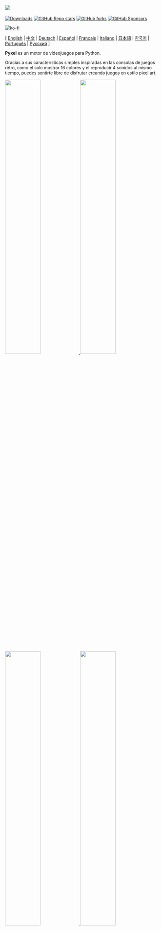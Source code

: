 # <img src="images/pyxel_logo_152x64.png">

[![Downloads](https://static.pepy.tech/personalized-badge/pyxel?period=total&units=international_system&left_color=grey&right_color=blue&left_text=PyPI%20downloads)](https://pypi.org/project/pyxel/)
[![GitHub Repo stars](https://img.shields.io/github/stars/kitao/pyxel?style=social)](https://github.com/kitao/pyxel)
[![GitHub forks](https://img.shields.io/github/forks/kitao/pyxel?style=social)](https://github.com/kitao/pyxel)
[![GitHub Sponsors](https://img.shields.io/github/sponsors/kitao?label=Sponsor%20me&logo=github%20sponsors&style=social)](https://github.com/sponsors/kitao)

[![ko-fi](https://ko-fi.com/img/githubbutton_sm.svg)](https://ko-fi.com/H2H27VDKD)

[ [English](../README.md) | [中文](README.cn.md) | [Deutsch](README.de.md) | [Español](README.es.md) | [Français](README.fr.md) | [Italiano](README.it.md) | [日本語](README.ja.md) | [한국어](README.ko.md) | [Português](README.pt.md) | [Русский](README.ru.md) ]

**Pyxel** es un motor de videojuegos para Python.

Gracias a sus características simples inspiradas en las consolas de juegos retro, como el solo mostrar 16 colores y el reproducir 4 sonidos al mismo tiempo, puedes sentirte libre de disfrutar creando juegos en estilo pixel art.

<a href="../pyxel/examples/01_hello_pyxel.py" target="_blank">
<img src="images/01_hello_pyxel.gif" width="48%">
</a>

<a href="../pyxel/examples/02_jump_game.py" target="_blank">
<img src="images/02_jump_game.gif" width="48%">
</a>

<a href="../pyxel/examples/03_draw_api.py" target="_blank">
<img src="images/03_draw_api.gif" width="48%">
</a>

<a href="../pyxel/examples/04_sound_api.py" target="_blank">
<img src="images/04_sound_api.gif" width="48%">
</a>

<a href="images/image_tilemap_editor.gif" target="_blank">
<img src="images/image_tilemap_editor.gif" width="48%">
</a>

<a href="images/sound_music_editor.gif" target="_blank">
<img src="images/sound_music_editor.gif" width="48%">
</a>

Las especificaciones y API de Pyxel se inspiran en [PICO-8](https://www.lexaloffle.com/pico-8.php) y [TIC-80](https://tic80.com/).

Pyxel es de código abierto y gratuito. ¡Empecemos haciendo un juego retro con Pyxel!

## Características

- Se ejecuta en Windows, Mac(Intel y M1) y Linux
- Programación con Python
- Paleta de 16 colores
- 3 bancos de imágenes de 256x256
- 8 mapas de 256x256
- 4 canales con 64 posibles definiciones de sonido
- 8 músicas que pueden combinar sonidos arbitrarios
- Entrada de teclado, ratón y gamepad.
- Editor de imágenes y sonido

### Paleta de colores

<img src="images/05_color_palette.png">

<img src="images/pyxel_palette.png">

## Como instalarlo

Hay dos tipos de Pyxel, una versión como paquete y una versión independiente.

### Instalar la versión empaquetada

La versión empaquetada de Pyxel utiliza Pyxel como un módulo de extensión de Python.

Es lo recomendado para aquellos que estén familiarizados con el manejo de paquetes en Python mediante el comando `pip` o para los que quieran desarrollar una aplicación completa.

**Windows**

Después de instalar [Python3](https://www.python.org/) (versión 3.7 o superior), ejecute el siguiente comando:

```sh
pip install -U pyxel
```

**Mac**

Después de instalar [Python3](https://www.python.org/) (versión 3.7 o superior), ejecute el siguiente comando:

```sh
pip3 install -U pyxel
```

**Linux**

Después de instalar los paquetes SDL2 (`libsdl2-dev` para Ubuntu), [Python3](https://www.python.org/) (versión 3.7 or superior), y `python3-pip`, ejecute el siguiente comando:

```sh
sudo pip3 install -U pyxel
```

Si los pasos mencionados arriba no funcionan, intente compilarla usted mismo, siguiendo los siguientes comandos después de instalar `cmake` and `rust`:

```sh
git clone https://github.com/kitao/pyxel.git
cd pyxel
make clean all
sudo pip3 install .
```

### Instalar la versión independiente

La versión independiente de Pyxel utiliza Pyxel como una herramienta independiente de Python.

Esta instalación es la recomendada para aquellos que quieran empezar a programar sin tener que preocuparse de los ajustes de Python o para aquellos que quieran jugar a juegos de Pyxel inmediatamente.

**Windows**

Descarga y ejecuta la última versión de (`pyxel-[version]-windows-setup.exe`) desde la [Página de Descargas](https://github.com/kitao/pyxel/releases).

**Mac**

Después de instalar [Homebrew](https://brew.sh/), ejecuta el siguiente comando:

```sh
brew tap kitao/pyxel
brew install pyxel
```

**Linux**

Después de instalar el paquete SDL2, (`libsdl2-dev` para Ubuntu) e instalar [Homebrew](https://brew.sh/), ejecuta los siguientes comandos:

```sh
brew tap kitao/pyxel
brew install pyxel
```
Si los pasos mencionados previamente no funcionan, intenta construir / compilar tú la versión empaquetada.

### Prueba los ejemplos de Pyxel

Después de instalar Pyxel, los ejemplos de Pyxel se copiarán a la carpeta actual con el siguiente comando:

```sh
pyxel copy_examples
```
Los ejemplos serán copiados de la siguiente manera:

- [01_hello_pyxel.py](../pyxel/examples/01_hello_pyxel.py) - Aplicación simple
- [02_jump_game.py](../pyxel/examples/02_jump_game.py) - Juego de plataformas con los archivos de recursos Pyxel
- [03_draw_api.py](../pyxel/examples/03_draw_api.py) - Demostración de la API para dibujar
- [04_sound_api.py](../pyxel/examples/04_sound_api.py) - Demostración de la API de sonidos
- [05_color_palette.py](../pyxel/examples/05_color_palette.py) - Lista de la paleta de colores
- [06_click_game.py](../pyxel/examples/06_click_game.py) - Juego con clics del ratón
- [07_snake.py](../pyxel/examples/07_snake.py) - Juego de serpiente con música de fondo
- [08_triangle_api.py](../pyxel/examples/08_triangle_api.py) - Demostración de dibujo de triángulos con la API
- [09_shooter.py](../pyxel/examples/09_shooter.py) - Juego de nave espacial con transiciones de pantalla
- [10_platformer.py](../pyxel/examples/10_platformer.py) - Juego con desplazamiento lateral con plataformas con mapa
- [11_offscreen.py](../pyxel/examples/11_offscreen.py) - Rendimiento fuera de la pantalla con la clase Image
- [12_perlin_noise.py](../pyxel/examples/12_perlin_noise.py) - Animación del ruido Perlin
- [30SecondsOfDaylight.pyxapp](images/30SecondsOfDaylight.gif) - El primer ganador del Jam de Pyxel, por [Adam](https://twitter.com/helpcomputer0)
- [megaball.pyxapp](images/megaball.gif) - Juego arcade de física de bolas, por [Adam](https://twitter.com/helpcomputer0)

Los ejemplos se pueden ejecutar con el siguiente comando:

```sh
cd pyxel_examples
pyxel run 01_hello_pyxel.py
pyxel play 30SecondsOfDaylight.pyxapp
```

## Como utilizarlo

### Crear una aplicación Pyxel

Tras importar el módulo Pyxel en el código de Python, especifique la dimensión de la ventana con la función `init`, luego, inicie la aplicación con la función `run`.

```python
import pyxel

pyxel.init(160, 120)

def update():
    if pyxel.btnp(pyxel.KEY_Q):
        pyxel.quit()

def draw():
    pyxel.cls(0)
    pyxel.rect(10, 10, 20, 20, 11)

pyxel.run(update, draw)
```

Los argumentos de la función `run` son la función `update` para actualizar cada fotograma y la función `draw` para dibujar la pantalla cuando sea necesario.

En una aplicación, es recomendable envolver el código de pyxel en una clase como la siguiente:

```python
import pyxel

class App:
    def __init__(self):
        pyxel.init(160, 120)
        self.x = 0
        pyxel.run(self.update, self.draw)

    def update(self):
        self.x = (self.x + 1) % pyxel.width

    def draw(self):
        pyxel.cls(0)
        pyxel.rect(self.x, 0, 8, 8, 9)

App()
```

También es posible escribir código simple utilizando la función `show` y la función `flip`, para dibujar gráficos simples y animaciones o la función `show` muestra en pantalla hasta que se pulse la tecla de `Esc`.


```python
import pyxel

pyxel.init(120, 120)
pyxel.cls(1)
pyxel.circb(60, 60, 40, 7)
pyxel.show()
```
La función `flip` actualiza la pantalla una sola vez.

```python
import pyxel

pyxel.init(120, 80)

while True:
    pyxel.cls(3)
    pyxel.rectb(pyxel.frame_count % 160 - 40, 20, 40, 40, 7)
    pyxel.flip()
```

### Corre aplicaciones Pyxel

El código generado puede ser ejecutado con el siguiente comando:

```sh
pyxel run PYTHON_SCRIPT_FILE
```

Para la versión empaquetada, se puede ejecutar como un script normal de Python:

```sh
cd pyxel_examples
python3 PYTHON_SCRIPT_FILE
```

(Para Windows, escriba `python` en vez de `python3`)

### Controles Especiales

Los siguientes controles especiales se pueden utilizar en cualquier aplicación que esté corriendo:

- `Esc`<br>
Salir de la aplicación
- `Alt(Option)+1`<br>
Guardar la captura de pantalla al escritorio
- `Alt(Option)+2`<br>
Restablecer el momento de inicio de la grabación del vídeo de captura de pantalla
- `Alt(Option)+3`<br>
Guarda la captura de video en el escritorio (hasta 10 segundos)
- `Alt(Option)+0`<br>
Activa el monitor de monitorización (fps, el tiempo que tarda en actualizar la pantalla y el tiempo que tarda en dibujar)
- `Alt(Option)+Enter`<br>
Activar el modo de pantalla completa

### Como crear los recursos

El Editor de Pyxel crea imágenes y sonidos que se utilizan en la aplicación de Pyxel.

Se ejecuta con el siguiente comando:

```sh
pyxel edit [PYXEL_RESOURCE_FILE]
```

Si el archivo de recursos de Pyxel existe, el archivo se carga y si no existe, se crea con el nombre especificado.
Si el archivo de recursos es omitido, el nombre de este será `my_resource.pyxres`.

Tras iniciar el Editor de Pyxel, el archivo puede ser cambiado arrastrando y soltando otro archivo de recursos. Si el archivo se arrastra y se tiene pulsada la tecla ``Ctrl(Cmd)``, solo el recurso concreto se cargará (Imagen/Mapa/Sonido/Música) que se está editando actualmente. Esta operación permite combinar multiples archivos de recursos en uno solo.

Dicho archivo de recursos podrá see cargado con la función ``load``.

EL Editor de Pyxel tiene los siguientes modos de edición:

**Editor de imágenes:**

El modo para editar el banco de imágenes.

<img src="doc/images/image_editor.gif">

Arrastrando y soltando un archivo de imagen (png/jpg/gif) en el editor de imágenes, la imagen será cargada en el banco de imágenes seleccionado.

**Editor de mapa / losas:**

El modo para editar el mapa de losas o mapa en el que las imágenes en el banco de imágenes están organizados en un patrón de azulejos o baldosas

<img src="doc/images/tilemap_editor.gif">

**Editor de sonido:**

El modo para editar el sonido.

<img src="doc/images/sound_editor.gif">

**Editor de música:**

El modo para editar música en el que organiza los sonidos del editor de sonidos para poder reproducirlos.

<img src="doc/images/music_editor.gif">

### Otros recursos en la creación de métodos

Las imágenes de Pyxel y el mapa también se pueden crear de las siguientes maneras:

- Crea una imagen de una lista de strings con la función `Image.set` o la función `Tilemap.set`
- Carga un archivo de imagen (png/gif/jpeg) en la paleta de Pyxel con la función `Image.load`

Los sonidos de Pyxel también se pueden crear ude la siguiente manera:

- Crear el sonido desde strings con las funciones `Sounds.set` o `Music.set`

Por favor, consulte la API para el uso de estas funciones.

### Como distribuir tu aplicación

Pyxel soporta un archivo dedicado para distribuir el código (formato de aplicación de Pyxel) que funciona en todas las plataformas.

Cree la aplicación (.pyxapp) con el siguiente comando:

```sh
pyxel package APP_ROOT_DIR STARTUP_SCRIPT_FILE
```

Si la aplicación debe incluir recursos o algunos módulos adicionales, colóquelo en la carpeta de la aplicación.

La aplicación creada se puede ejecutar con el siguiente comando:

```sh
pyxel play PYXEL_APP_FILE
```

##  Referencias de la API

### Sistema

- `width`, `height`<br>
La anchura y la altura de la pantalla

- `frame_count`<br>
El número de fotogramas que han pasado

- `init(width, height, [title], [fps], [quit_key], [capture_scale], [capture_sec])`<br>
Inicializa la aplicación de Pyxel con el tamaño (`width`, `height`). Los siguientes parámetros pueden ser especificados como opciones: el título con `title`, el ratio de fotogramas por segundo con `fps`, la tecla para salir de la aplicación con `quit_key`, la escala de captura de pantalla con `capture_scale` y el tiempo máximo para grabar la pantalla con `capture_sec`. <br>
por ejemplo: `pyxel.init(160, 120, title="My Pyxel App", fps=60, quit_key=pyxel.KEY_NONE, capture_scale=3, capture_sec=0)`

- `run(update, draw)`<br>
Comienza la aplicación de Pyxel y llama la función `update` para actualizar cada fotograma y la función `draw` para dibujar.

- `show()`<br>
Muestra la pantalla y espera hasta que la tecla `Esc` sea pulsada. (No lo utilice en aplicaciones normales)

- `flip()`<br>
Actualiza la pantalla una vez (No lo utilice en aplicaciones normales)

- `quit()`<br>
Salir de la aplicación

### Recursos

- `load(filename, [image], [tilemap], [sound], [music])`<br>
Carga el archivo de recursos (.pyxres). Si ``False`` es especificado para los recursos (``image/tilemap/sound/music``), los recursos no serán cargados.

### Entrada
- `mouse_x`, `mouse_y`<br>
La posición del cursor

- `mouse_wheel`<br>
EL valor actual de la rueda del ratón

- `btn(key)`<br>
Devuelve True si key es presionada, si no devuelve False (lista de definición de teclas)

- `btnp(key, [hold], [repeat])`<br>
Devuelve `True` si `key` es presionada en ese cuadro, si no devuelve `False`. Cuando `hold` y `repeat` son definidos, devuelve `True` en el intervalo de cuadro `repeat` cuando `key` es sostenida por más cuadros que el valor `hold`.
- `btnr(key)`<br>
Devuelve `True` si se suelta la tecla `key` en ese frame, si no, devuelve `False`.

- `mouse(visible)`<br>
Si `visible` es `True`, muestra el cursor del ratón. Si es `False`, no lo muestra. Incluso si el cursor no se muestra, su posición se actualiza.

### Gráficos

- `colors`<br>
Lista de la paleta de colores que se pueden representar. El color del display se especifica con un valor numérico de 24 bits. Utiliza `colors.from_list` y `colors.to_list` para directamente asignar y leer una lista de Python.
Ejemplo: `org_colors = pyxel.colors.to_list(); pyxel.colors[15] = 0x112233; pyxel.colors.from_list(org_colors)`

- `image(img)`<br>
Opera la imagen del banco de imágenes `img`(0-2). (Vea la clase Image)<br>
Ejemplo: `pyxel.image(0).load(0, 0, "title.png")`

- `tilemap(tm)`<br>
Opera el mapa `tm` (0-7). (Vea la clase Tilemap)

- `clip(x, y, w, h)`<br>
Establezca el área de dibujo de la pantalla de (`x`, `y`) a una anchura `w` y a una altura `h`. Reinicia el área de dibujo a todo el área de la pantalla con `clip()`.

- `camera(x, y)`<br>
Cambie las coordenadas de la esquina superior izquierda de la pantalla a (`x`,` y`). Restablezca las coordenadas de la esquina superior izquierda a (`0`,` 0`) con `camera()`.

- `pal(col1, col2)`<br>
Reemplaza el color `col1` con `col2` para dibujarlo. Utiliza `pal()` para resetear la paleta de colores y volver a la paleta que viene por defecto por defecto con Pyxel.

- `cls(col)`<br>
Borra la pantalla con el color `col`.

- `pget(x, y)`<br>
Obtiene el color del pixel en la posición (`x`, `y`).

- `pset(x, y, col)`<br>
Dibuja un pixel del color `col` en la posición (`x`, `y`).

- `line(x1, y1, x2, y2, col)`<br>
Dibuja una línea del color `col` desde (`x1`, `y1`) a (`x2`, `y2`).

- `rect(x, y, w, h, col)`<br>
Dibuja un rectángulo de anchura `w`, altura `h` y color `col` desde la posición (`x`, `y`).

- `rectb(x, y, w, h, col)`<br>
Dibuja el perímetro de un rectángulo de anchura `w`, altura `h` y color `col` desde la posición (`x`, `y`).

- `circ(x, y, r, col)`<br>
Dibuja un círculo de radio `r` y color `col` en (`x`, `y`).

- `circb(x, y, r, col)`<br>
Dibuja una circunferencia de radio `r` y color `col` en (`x`, `y`).

- `elli(x, y, w, h, col)`<br>
Dibuja una elipse de anchura `w`, altura `h` y color `col` desde (`x`, `y`).

- `ellib(x, y, w, h, col)`<br>
Dibuja el contorno de una elipse de anchura `w`, altura `h` y color `col` desde (`x`, `y`).

- `tri(x1, y1, x2, y2, x3, y3, col)`<br>
Dibuja un triángulo con los vertices (`x1`, `y1`), (`x2`, `y2`), (`x3`, `y3`) y color `col`.

- `trib(x1, y1, x2, y2, x3, y3, col)`<br>
Dibuja el perímetro de un triángulo con los vertices (`x1`, `y1`), (`x2`, `y2`), (`x3`, `y3`) y color `col`.

- `fill(x, y, col)`<br>
Dibuja una elipsis de anchura `w`, altura `h` y color `col` desde (`x`, `y`).

- `blt(x, y, img, u, v, w, h, [colkey])`<br>
Copia la región de tamaño (`w`, `h`) desde la posición (`u`, `v`) del banco de imágenes `img` (0-2) a (`x`, `y`). Si es negativo el valor para la `w` y/o la `h`, se representará invirtiendo horizontalmente o verticalmente. Si `colkey` se especifica, se tratará ese color como transparente.

<img src="images/blt_figure.png">

- `bltm(x, y, tm, u, v, w, h, [colkey])`<br>
Copie la región de tamaño (`w`,` h`) de (`u`,` v`) del mapa de mosaicos `tm` (0-7) a (` x`, `y`). Si se establece un valor negativo para `w` y / o` h`, se invertirá horizontal y / o verticalmente. Si se especifica "colkey", se trata como un color transparente. El tamaño de un mosaico es de 8x8 píxeles y se almacena en un mapa de mosaicos como una tupla de `(tile_x, tile_y)`.

<img src="images/bltm_figure.png">

- `text(x, y, s, col)`<br>
Dibuja un string `s` del color`col` en (`x`, `y`).

### Audio

- `sound(snd)`<br>
Opera el sonido `snd` (0-63). (Vea la clase Sound)<br>
Ejemplo: `pyxel.sound(0).speed = 60`

- `music(msc)`<br>
Reproduce la música  `msc` (0-7). (Vea la clase Music)

- `play_pos(ch)`<br>
Obtenga la posición de la reproducción de la música de un canal  `ch` (0-3) como la tupla `(sound no, note no)`, no quiere decir número. Devuelve `None` cuando la música cesa.

- `play(ch, snd, [tick], [loop])`<br>
Reproduce el sonido `snd` (0-63) en el canal `ch` (0-3). Si el `snd` está en una lista, será reproducido en orden. La posición de inicio de la reproducción se puede especificar mediante un `tick` (1 tick = 1/120 segundos). Si `True` se especifica para `loop`, la reproducción se realizará en bucle.

- `playm(msc, [tick], [loop])`<br>
Reproduce la música `msc` (0-7). La posición de inicio de la reproducción se puede especificar mediante un `tick` (1 tick = 1/120 segundos). Si `True` se especifica para `loop`, la reproducción en bucle tendrá lugar.

- `stop([ch])`<br>
Para la reproducción del canal `ch` (0-3). `stop()` para detener todos los canales

### Matemáticas

- `ceil(x)`<br>
Devuelve el menor número entero mayor o igual a `x`.

- `floor(x)`<br>
Devuelve el mayor entero menor o igual a `x`.

- `sgn(x)`<br>
Devuelve 1 cuando `x` es positivo, 0 cuando es cero y -1 cuando es negativo.

- `sqrt(x)`<br>
Devuelve la raíz cuadrada de `x`.

- `sin(deg)`<br>
Devuelve el seno de `deg` grados.

- `cos(deg)`<br>
Devuelve el coseno de `deg` grados.

- `atan2(y, x)`<br>
Devuelve la arctangente de `y`/`x` en grados.

- `rseed(seed: int)`<br>
Establece la semilla del generador de números aleatorios.

- `rndi(a, b)`<br>
Devuelve un número entero aleatorio mayor o igual que `a` y menor o igual que `b`.

- `rndf(a, b)`<br>
Devuelve un decimal aleatorio mayor o igual que `a` y menor o igual que `b`.

- `nseed(seed)`<br>
Establece la semilla de ruido Perlin.

- `noise(x, [y], [z])`<br>
Devuelve el valor del ruido Perlin para las coordenadas especificadas.

### Clase Image

- `width`, `height`<br>
La anchura y la altura de una imagen

- `set(x, y, data)`<br>
Define la imagen en (`x`, `y`) por una lista de strings. <br>
Ejemplo: `pyxel.image(0).set(10, 10, ["0123", "4567", "89ab", "cdef"])`

- `load(x, y, filename)`<br>
Carga el archivo con la imagen (png/gif/jpeg) en (`x`, `y`)

- `pget(x, y)`<br>
Obtén el color del pyxel en la posición (`x`, `y`).

- `pset(x, y, col)`<br>
Dibuja un pixel del color `col` en las coordenadas (`x`, `y`).

### Clase Tilemap

- `width`, `height`<br>
La anchura y la altura del mapa

- `refimg`<br>
El banco de imágenes (0-2) que referencia el mapa

- `set(x, y, data)`<br>
Establece el mapa a (`x`, `y`) por una lista de strings<br>
Ejemplo: `pyxel.tilemap(0).set(0, 0, ["0000 0100 a0b0", "0001 0101 a1b1"])`

- `pget(x, y)`<br>
Obtén la celda del mapa de la posición (`x`, `y`). Una celda es una tupla formada por `(tile_x, tile_y)`

- `pset(x, y, tile)`<br>
Dibuja una `tile` en (`x`, `y`). Una celda es una tupla formada por `(tile_x, tile_y)`

### Clase Sound

- `notes`<br>
Lista de notas (0-127). Cuanto mayor sea el número, mayor será el pitch (más agudo) y a 33, se convierte en la nota 'A2' (440 Hz). El resto es -1

- `tones`<br>
Lista de tonos(0:Triangular / 1:Cuadrada / 2:Pulsada / 3:Ruido)

- `volumes`<br>
- Lista de volúmenes (0-7)

- `effects`<br>
Lista de efectos de sonido (0:Nada / 1:Slide / 2:Vibrato / 3:FadeOut)

- `speed`<br>
La velocidad de reproducción, 1 es la más rápida y al incrementar este número, la velocidad de reproducción disminuye. Cuando vale 120, la longitud de una nota es de 1 segundo.

- `set(notes, tones, volumes, effects, speed)`<br>
Fija las notas, los tonos, el volumen y los efectos con una string. Si los tonos, el volumen, la longitud de los efectos son más cortos que la nota, se repetirá desde el principio.

- `set_notes(notes)`<br>
Fija las notas con un string hecho por 'CDEFGAB'+'#-'+'0123' o 'R'. Sensible a las mayúsculas y minúsculas y los espacios en blanco serán ignorados.<br>
Ejemplo: `pyxel.sound(0).set_note("G2B-2D3R RF3F3F3")`

- `set_tones(tones)`<br>
Fija las notas con un string hecho con 'TSPN'. Sensible a las mayúsculas y minúsculas y los espacios en blanco serán ignorados.<br>
Ejemplo: `pyxel.sound(0).set_tone("TTSS PPPN")`

- `set_volumes(volumes)`<br>
Fija el volumen con una string hecha de '01234567'. Sensible a las mayúsculas y minúsculas y los espacios en blanco serán ignorados.<br>
Ejemplo: `pyxel.sound(0).set_volume("7777 7531")`

- `set_effects(effects)`<br>
Fija los efectos con una string hecha con 'NSVF'. Sensible a las mayúsculas y minúsculas y los espacios en blanco serán ignorados.<br>
Ejemplo: `pyxel.sound(0).set_effect("NFNF NVVS")`

### Clase Music

- `snds_list`<br>
Lista bidimensional de sonidos (0-63) con el número de canales.

- `set(snds0, snds1, snds2, snds3)`<br>
Fija la lista de sonidos (0-63) de todos los canales. Si se referencia una lista vacía, ese canal no se utilizará para reproducir el sonido.<br>
Ejemplo: `pyxel.music(0).set([0, 1], [2, 3], [4], [])`

### APIs avanzadas

Pyxel tiene "API avanzadas" que no se mencionan en esta referencia porque "puede confundir a los usuarios" o "necesita unos conocimientos especializados para poder utilizarlas".

Si estás familiarizado con tus habilidades. ¡Intenta crear proyectos alucinantes con [esto](../pyxel/__init__.pyi) como pista!

## Como contribuir

### Presentar un problema

Usa el [Rastreador de problemas](https://github.com/kitao/pyxel/issues) para enviar errores y solicitudes de mejora. Antes de presentar un nuevo tema, asegúrese de que no existe uno ya abierto similar.

### Pruebas Manuales

Cualquier persona que compruebe y prueba manualmente el código y reporte errores o sugerencias para mejorar el código en el [Issue Tracker](https://github.com/kitao/pyxel/issues) es bienvenida! <br>

### Envio de Pull Request

Parches o errores son aceptables en forma de pull request (PRs). Asegurate de que el tema de la pull request esté abierta en el Issue Tracker

Los pull request enviados se consideran acordados para poder publicarse bajo la [Licencia MIT](../LICENSE).

## Otra Información

- [Q&A](https://github.com/kitao/pyxel/wiki/Pyxel-Q&A)
- [Ejemplos de usuarios](https://github.com/kitao/pyxel/wiki/Pyxel-User-Examples)
- [Discord Server (English)](https://discord.gg/FC7kUZJ)
- [Discord Server (Japanese - 日本語版)](https://discord.gg/qHA5BCS)

## Licencia

Pyxel esta bajo la [Licencia MIT](../LICENSE). Puede ser reutilizada con el software propietario, siempre y cuando todas las copias del software o sus substanciales porciones del mismo incluyan una copia de los términos de la Licencia MIT y también un aviso de copyright.

## Reclutamiento de patrocinadores

Pyxel está buscando patrocinadores en GitHub Sponsors. Considere patrocinar Pyxel para un mantenimiento continuo y adiciones de funciones. Los patrocinadores pueden consultar sobre Pyxel como un beneficio. Consulte [aquí](https://github.com/sponsors/kitao) para obtener más detalles.

